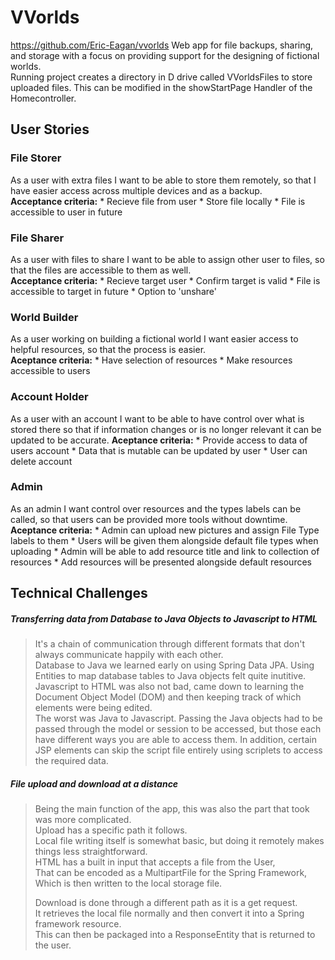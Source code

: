 # VVorlds
https://github.com/Eric-Eagan/vvorlds
Web app for file backups, sharing, and storage with a focus on providing support for the designing of fictional worlds.  
Running project creates a directory in D drive called VVorldsFiles to store uploaded files. This can be modified in the showStartPage Handler of the Homecontroller.

## User Stories
### File Storer
As a user with extra files I want to be able to store them remotely, so that I have easier access across multiple devices and as a backup.  
**Acceptance criteria:** * Recieve file from user * Store file locally * File is accessible to user in future

### File Sharer
As a user with files to share I want to be able to assign other user to files, so that the files are accessible to them as well.  
**Acceptance criteria:** * Recieve target user * Confirm target is valid * File is accessible to target in future * Option to 'unshare'

### World Builder
As a user working on building a fictional world I want easier access to helpful resources, so that the process is easier.  
**Aceptance criteria:** * Have selection of resources * Make resources accessible to users

### Account Holder
As a user with an account I want to be able to have control over what is stored there so that if information changes or is no longer relevant it can be updated to be accurate.
**Aceptance criteria:** * Provide access to data of users account * Data that is mutable can be updated by user * User can delete account

### Admin 
As an admin I want control over resources and the types labels can be called, so that users can be provided more tools without downtime.
**Aceptance criteria:** * Admin can upload new pictures and assign File Type labels to them * Users will be given them alongside default file types when uploading * Admin will be able to add resource title and link to collection of resources * Add resources will be presented alongside default resources

## Technical Challenges
##### Transferring data from Database to Java Objects to Javascript to HTML
 > It's a chain of communication through different formats that don't always communicate happily with each other.  
 > Database to Java we learned early on using Spring Data JPA. Using Entities to map database tables to Java objects felt quite inutitive.  
 > Javascript to HTML was also not bad, came down to learning the Document Object Model (DOM) and then keeping track of which elements were being edited.  
 > The worst was Java to Javascript. Passing the Java objects had to be passed through the model or session to be accessed, but those each have different ways you are able to access them. In addition, certain JSP elements can skip the script file entirely using scriplets to access the required data.  
##### File upload and download at a distance
 > Being the main function of the app, this was also the part that took was more complicated.  
 > Upload has a specific path it follows.  
 > Local file writing itself is somewhat basic, but doing it remotely makes things less straightforward.  
 > HTML has a built in input that accepts a file from the User,  
 > That can be encoded as a MultipartFile for the Spring Framework,  
 > Which is then written to the local storage file.  
 >  
 > Download is done through a different path as it is a get request.  
 > It retrieves the local file normally and then convert it into a Spring framework resource.  
 > This can then be packaged into a ResponseEntity that is returned to the user.
